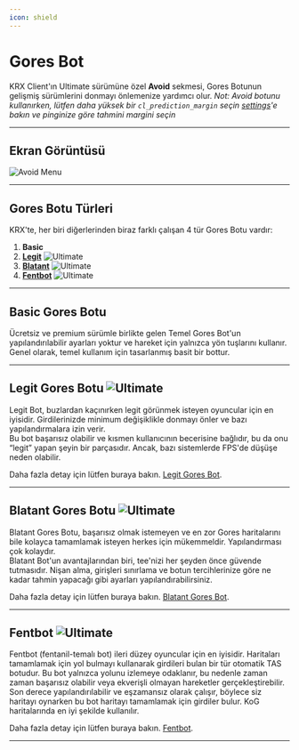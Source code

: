 ```yaml
---
icon: shield
---
```


# Gores Bot

KRX Client'ın Ultimate sürümüne özel **Avoid** sekmesi, Gores Botunun gelişmiş sürümlerini donmayı önlemenize yardımcı olur.
*Not: Avoid botunu kullanırken, lütfen daha yüksek bir `cl_prediction_margin` seçin [settings](settings.md)'e bakın ve pinginize göre tahmini margini seçin*

---

## **Ekran Görüntüsü**
![Avoid Menu](https://raw.githubusercontent.com/Krixx1337/krxclient-docs/refs/heads/main/images/avoid-menu.png)

---

## **Gores Botu Türleri**
KRX'te, her biri diğerlerinden biraz farklı çalışan 4 tür Gores Botu vardır:
1. **Basic**  
2. **[Legit](goresbot/legit.md)** ![Ultimate](https://img.shields.io/badge/Ultimate-%23f76d6d?style=flat-square)  
3. **[Blatant](goresbot/blatant.md)** ![Ultimate](https://img.shields.io/badge/Ultimate-%23f76d6d?style=flat-square)  
4. **[Fentbot](goresbot/fentbot.md)** ![Ultimate](https://img.shields.io/badge/Ultimate-%23f76d6d?style=flat-square)  

---

## **Basic Gores Botu**
Ücretsiz ve premium sürümle birlikte gelen Temel Gores Bot'un yapılandırılabilir ayarları yoktur ve hareket için yalnızca yön tuşlarını kullanır.  
Genel olarak, temel kullanım için tasarlanmış basit bir bottur.

---

## **Legit Gores Botu** ![Ultimate](https://img.shields.io/badge/Ultimate-%23f76d6d?style=flat-square)
Legit Bot, buzlardan kaçınırken legit görünmek isteyen oyuncular için en iyisidir. Girdilerinizde minimum değişiklikle donmayı önler ve bazı yapılandırmalara izin verir.  
Bu bot başarısız olabilir ve kısmen kullanıcının becerisine bağlıdır, bu da onu “legit” yapan şeyin bir parçasıdır. Ancak, bazı sistemlerde FPS'de düşüşe neden olabilir.  

Daha fazla detay için lütfen buraya bakın. [Legit Gores Bot](goresbot/legit.md).

---

## **Blatant Gores Botu** ![Ultimate](https://img.shields.io/badge/Ultimate-%23f76d6d?style=flat-square)
Blatant Gores Botu, başarısız olmak istemeyen ve en zor Gores haritalarını bile kolayca tamamlamak isteyen herkes için mükemmeldir. Yapılandırması çok kolaydır.  
Blatant Bot'un avantajlarından biri, tee'nizi her şeyden önce güvende tutmasıdır. Nişan alma, girişleri sınırlama ve botun tercihlerinize göre ne kadar tahmin yapacağı gibi ayarları yapılandırabilirsiniz.  

Daha fazla detay için lütfen buraya bakın. [Blatant Gores Bot](goresbot/blatant.md).

---

## **Fentbot** ![Ultimate](https://img.shields.io/badge/Ultimate-%23f76d6d?style=flat-square)
Fentbot (fentanil-temalı bot) ileri düzey oyuncular için en iyisidir. Haritaları tamamlamak için yol bulmayı kullanarak girdileri bulan bir tür otomatik TAS botudur.
Bu bot yalnızca yolunu izlemeye odaklanır, bu nedenle zaman zaman başarısız olabilir veya ekverişli olmayan hareketler gerçekleştirebilir. Son derece yapılandırılabilir ve eşzamansız olarak çalışır, böylece siz haritayı oynarken bu bot haritayı tamamlamak için girdiler bulur. KoG haritalarında en iyi şekilde kullanılır.

Daha fazla detay için lütfen buraya bakın. [Fentbot](goresbot/fentbot.md).

---